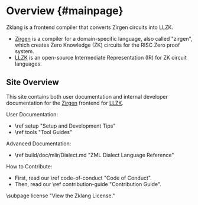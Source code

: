 # Overview {#mainpage}

Zklang is a frontend compiler that converts Zirgen circuits into LLZK.
- [Zirgen][zirgen-repo] is a compiler for a domain-specific language, also called "zirgen",
which creates Zero Knowledge (ZK) circuits for the RISC Zero proof system.
- [LLZK][llzk-site] is an open-source Intermediate Representation (IR) for ZK
circuit languages.

## Site Overview

This site contains both user documentation and internal developer documentation
for the [Zirgen](https://github.com/risc0/zirgen) frontend for [LLZK](https://github.com/Veridise/llzk-lib).

User Documentation:
- \ref setup "Setup and Development Tips"
- \ref tools "Tool Guides"

Advanced Documentation:
- \ref build/doc/mlir/Dialect.md "ZML Dialect Language Reference"

How to Contribute:
- First, read our \ref code-of-conduct "Code of Conduct".
- Then, read our \ref contribution-guide "Contribution Guide".

\subpage license "View the Zklang License."

[llzk-site]: https://veridise.github.io/llzk-lib
[zirgen-repo]: https://github.com/risc0/zirgen
